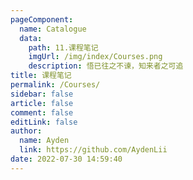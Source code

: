 ```yaml
---
pageComponent: 
  name: Catalogue
  data: 
    path: 11.课程笔记
    imgUrl: /img/index/Courses.png
    description: 悟已往之不谏，知来者之可追
title: 课程笔记
permalink: /Courses/
sidebar: false
article: false
comment: false
editLink: false
author: 
  name: Ayden
  link: https://github.com/AydenLii
date: 2022-07-30 14:59:40
---
```

